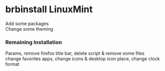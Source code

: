# brbinstall LinuxMint
Add some packages  
Change some theming

### Remaining Installation
Params, remove firefox title bar, delete script & remove some files  
change favorites apps, change icons & desktop icon place, change clock format
